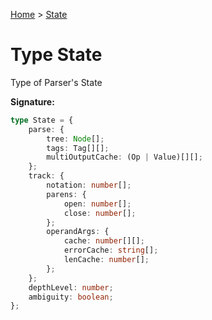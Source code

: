 [Home](../index.md) &gt; [State](./state.md)

# Type State

Type of Parser's State

<b>Signature:</b>

```typescript
type State = {
    parse: {
        tree: Node[];
        tags: Tag[][];
        multiOutputCache: (Op | Value)[][];
    };
    track: {
        notation: number[];
        parens: {
            open: number[];
            close: number[];
        };
        operandArgs: {
            cache: number[][];
            errorCache: string[];
            lenCache: number[];
        };
    };
    depthLevel: number;
    ambiguity: boolean;
};
```
